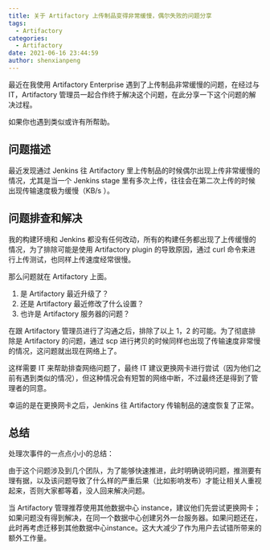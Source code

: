 ```yaml
---
title: 关于 Artifactory 上传制品变得非常缓慢，偶尔失败的问题分享
tags:
  - Artifactory
categories:
  - Artifactory
date: 2021-06-16 23:44:59
author: shenxianpeng
---
```


最近在我使用 Artifactory Enterprise 遇到了上传制品非常缓慢的问题，在经过与 IT，Artifactory 管理员一起合作终于解决这个问题，在此分享一下这个问题的解决过程。

如果你也遇到类似或许有所帮助。

## 问题描述

最近发现通过 Jenkins 往 Artifactory 里上传制品的时候偶尔出现上传非常缓慢的情况，尤其是当一个 Jenkins stage 里有多次上传，往往会在第二次上传的时候出现传输速度极为缓慢（KB/s ）。

## 问题排查和解决

我的构建环境和 Jenkins 都没有任何改动，所有的构建任务都出现了上传缓慢的情况，为了排除可能是使用 Artifactory plugin 的导致原因，通过 curl 命令来进行上传测试，也同样上传速度经常很慢。

那么问题就在 Artifactory 上面。

1. 是 Artifactory 最近升级了？
2. 还是 Artifactory 最近修改了什么设置？
3. 也许是 Artifactory 服务器的问题？

在跟 Artifactory 管理员进行了沟通之后，排除了以上 1，2 的可能。为了彻底排除是 Artifactory 的问题，通过 scp 进行拷贝的时候同样也出现了传输速度非常慢的情况，这问题就出现在网络上了。

这样需要 IT 来帮助排查网络问题了，最终 IT 建议更换网卡进行尝试（因为他们之前有遇到类似的情况），但这种情况会有短暂的网络中断，不过最终还是得到了管理者的同意。

幸运的是在更换网卡之后，Jenkins 往 Artifactory 传输制品的速度恢复了正常。

## 总结

处理次事件的一点点小小的总结：

由于这个问题涉及到几个团队，为了能够快速推进，此时明确说明问题，推测要有理有据，以及该问题导致了什么样的严重后果（比如影响发布）才能让相关人重视起来，否则大家都等着，没人回来解决问题。

当 Artifactory 管理推荐使用其他数据中心 instance，建议他们先尝试更换网卡；如果问题没有得到解决，在同一个数据中心创建另外一台服务器。如果问题还在，此时再考虑迁移到其他数据中心instance。这大大减少了作为用户去试错所带来的额外工作量。
